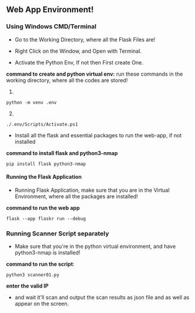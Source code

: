 ## Web App Environment!

### Using Windows CMD/Terminal


- Go to the Working Directory, where all the Flask Files are!

- Right Click on the Window, and Open with Terminal.

- Activate the Python Env, If not then First create One.

**command to create and python virtual env:**
run these commands in the working directory, where all the codes are stored!

1.
```
python -m venv .env
```

2.
```
./.env/Scripts/Activate.ps1
```

- Install all the flask and essential packages to run the web-app, if not installed

**command to install flask and python3-nmap**

```
pip install flask python3-nmap
```

#### Running the Flask Application

- Running Flask Application, make sure that you are in the Virtual Environment, where all the packages are installed!

**command to run the web app**
```
flask --app flaskr run --debug
```

### Running Scanner Script separately

- Make sure that you're in the python virtual environment, and have python3-nmap is installed!

**command to run the script**:


```
python3 scanner01.py
```

**enter the valid IP**

- and wait it'll scan and output the scan results as json file and as well as appear on the screen.
